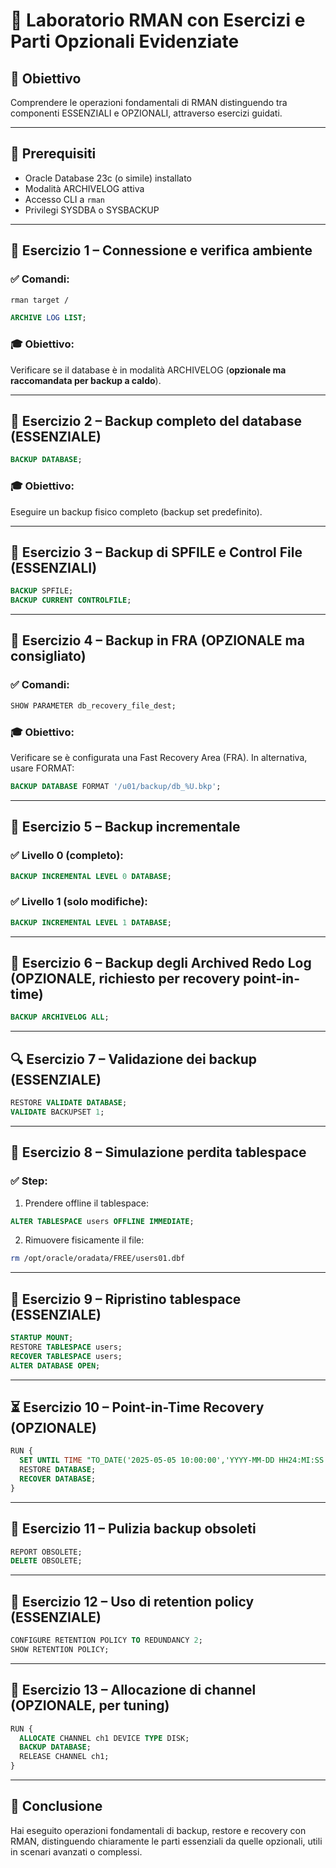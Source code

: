 
# 🧪 Laboratorio RMAN con Esercizi e Parti Opzionali Evidenziate

## 🎯 Obiettivo
Comprendere le operazioni fondamentali di RMAN distinguendo tra componenti ESSENZIALI e OPZIONALI, attraverso esercizi guidati.

---

## 🔧 Prerequisiti
- Oracle Database 23c (o simile) installato
- Modalità ARCHIVELOG attiva
- Accesso CLI a `rman`
- Privilegi SYSDBA o SYSBACKUP

---

## 🧩 Esercizio 1 – Connessione e verifica ambiente

### ✅ Comandi:
```bash
rman target /
```

```sql
ARCHIVE LOG LIST;
```

### 🎓 Obiettivo:
Verificare se il database è in modalità ARCHIVELOG (**opzionale ma raccomandata per backup a caldo**).

---

## 💾 Esercizio 2 – Backup completo del database (ESSENZIALE)

```sql
BACKUP DATABASE;
```

### 🎓 Obiettivo:
Eseguire un backup fisico completo (backup set predefinito).

---

## 🧱 Esercizio 3 – Backup di SPFILE e Control File (ESSENZIALI)

```sql
BACKUP SPFILE;
BACKUP CURRENT CONTROLFILE;
```

---

## 📁 Esercizio 4 – Backup in FRA (**OPZIONALE ma consigliato**)

### ✅ Comandi:
```sql
SHOW PARAMETER db_recovery_file_dest;
```

### 🎓 Obiettivo:
Verificare se è configurata una Fast Recovery Area (FRA). In alternativa, usare FORMAT:

```sql
BACKUP DATABASE FORMAT '/u01/backup/db_%U.bkp';
```

---

## 🔄 Esercizio 5 – Backup incrementale

### ✅ Livello 0 (completo):
```sql
BACKUP INCREMENTAL LEVEL 0 DATABASE;
```

### ✅ Livello 1 (solo modifiche):
```sql
BACKUP INCREMENTAL LEVEL 1 DATABASE;
```

---

## 🧩 Esercizio 6 – Backup degli Archived Redo Log (**OPZIONALE, richiesto per recovery point-in-time**)

```sql
BACKUP ARCHIVELOG ALL;
```

---

## 🔍 Esercizio 7 – Validazione dei backup (ESSENZIALE)

```sql
RESTORE VALIDATE DATABASE;
VALIDATE BACKUPSET 1;
```

---

## 🧪 Esercizio 8 – Simulazione perdita tablespace

### ✅ Step:
1. Prendere offline il tablespace:
```sql
ALTER TABLESPACE users OFFLINE IMMEDIATE;
```

2. Rimuovere fisicamente il file:
```bash
rm /opt/oracle/oradata/FREE/users01.dbf
```

---

## 🔁 Esercizio 9 – Ripristino tablespace (ESSENZIALE)

```sql
STARTUP MOUNT;
RESTORE TABLESPACE users;
RECOVER TABLESPACE users;
ALTER DATABASE OPEN;
```

---

## ⏳ Esercizio 10 – Point-in-Time Recovery (**OPZIONALE**)

```sql
RUN {
  SET UNTIL TIME "TO_DATE('2025-05-05 10:00:00','YYYY-MM-DD HH24:MI:SS')";
  RESTORE DATABASE;
  RECOVER DATABASE;
}
```

---

## 🧽 Esercizio 11 – Pulizia backup obsoleti

```sql
REPORT OBSOLETE;
DELETE OBSOLETE;
```

---

## 📜 Esercizio 12 – Uso di retention policy (ESSENZIALE)

```sql
CONFIGURE RETENTION POLICY TO REDUNDANCY 2;
SHOW RETENTION POLICY;
```

---

## 🧵 Esercizio 13 – Allocazione di channel (**OPZIONALE, per tuning**)

```sql
RUN {
  ALLOCATE CHANNEL ch1 DEVICE TYPE DISK;
  BACKUP DATABASE;
  RELEASE CHANNEL ch1;
}
```

---

## 🧠 Conclusione

Hai eseguito operazioni fondamentali di backup, restore e recovery con RMAN, distinguendo chiaramente le parti essenziali da quelle opzionali, utili in scenari avanzati o complessi.
